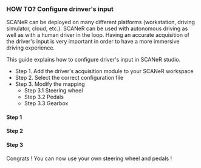 ### HOW TO? Configure drinver's input

SCANeR can be deployed on many different platforms (workstation, driving simulator, cloud, etc.). SCANeR can be used with autonomous driving as well as with a human driver in the loop. Having an accurate acquisition of the driver's input is very important in order to have a more immersive driving experience.


This guide explains how to configure driver's input in SCANeR studio.
- Step 1. Add the driver's acquisition module to your SCANeR workspace
- Step 2. Select the correct configuration file 
- Step 3. Modify the mapping 
  - Step 3.1 Steering wheel
  - Step 3.2 Pedals
  - Step 3.3 Gearbox

#### Step 1 

#### Step 2

#### Step 3

Congrats ! You can now use your own steering wheel and pedals ! 


